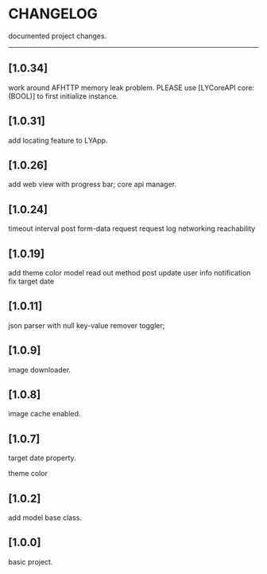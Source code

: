# CHANGELOG

documented project changes.

---

## [1.0.34]

work around AFHTTP memory leak problem.
PLEASE use [LYCoreAPI core:(BOOL)] to first initialize instance.

## [1.0.31]

add locating feature to LYApp.

## [1.0.26]

add web view with progress bar;
core api manager.

## [1.0.24]

timeout interval
post form-data request
request log
networking reachability

## [1.0.19]

add theme color
model read out method
post update user info notification
fix target date

## [1.0.11]

json parser with null key-value remover toggler;

## [1.0.9]

image downloader.

## [1.0.8]

image cache enabled.

## [1.0.7]

target date property.

theme color

## [1.0.2]

add model base class.

## [1.0.0]

basic project.
